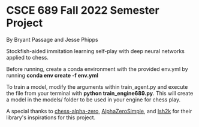 
# CSCE 689 Fall 2022 Semester Project

By Bryant Passage and Jesse Phipps

Stockfish-aided immitation learning self-play with deep neural networks applied to chess.

Before running, create a conda environment with the provided env.yml by running **conda env create -f env.yml**

To train a model, modify the arguments within train_agent.py and execute the file from your terminal with **python train_engine689.py**. This will create a model in the models/ folder to be used in your engine for chess play.

A special thanks to [chess-alpha-zero](https://github.com/Zeta36/chess-alpha-zero), [AlphaZeroSimple](https://github.com/JoshVarty/AlphaZeroSimple), and [Ish2k](https://github.com/Ish2K/Chess-Bot-AI-Algorithms/blob/main/Git_chess/monte_carlo_implementation.py) for their library's inspirations for this project.
